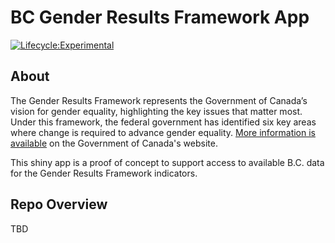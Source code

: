 # BC Gender Results Framework App

[![Lifecycle:Experimental](https://img.shields.io/badge/Lifecycle-Experimental-339999)](<Redirect-URL>)

## About

The Gender Results Framework represents the Government of Canada’s vision for gender equality, highlighting the key issues that matter most.  Under this framework, the federal government has identified six key areas where change is required to advance gender equality. [More information is available](https://women-gender-equality.canada.ca/en/gender-results-framework.html) on the Government of Canada's website.

This shiny app is a proof of concept to support access to available B.C. data for the Gender Results Framework indicators. 

## Repo Overview

TBD


